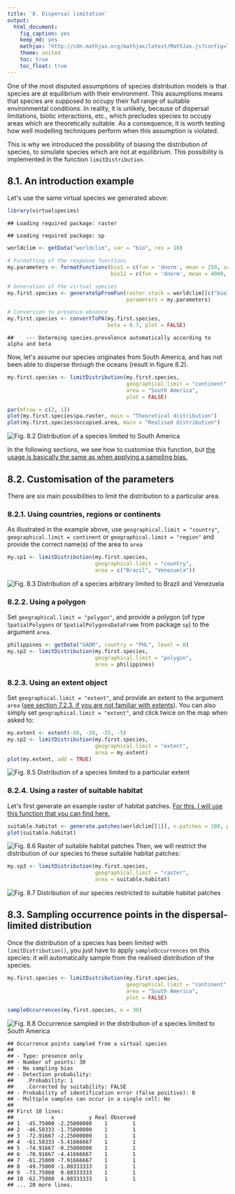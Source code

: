 ```yaml
---
title: '8. Dispersal limitation'
output:
  html_document:
    fig_caption: yes
    keep_md: yes
    mathjax: "http://cdn.mathjax.org/mathjax/latest/MathJax.js?config=TeX-AMS-MML_HTMLorMML"
    theme: united
    toc: true
    toc_float: true
---
```




One of the most disputed assumptions of species distribution models is that species are at equilibrium with their environment. This assumptions means that species are supposed to occupy their full range of suitable environmental conditions. In reality, it is unlikely, because of dispersal limitations, biotic interactions, etc., which precludes species to occupy areas which are theoretically suitable. As a consequence, it is worth testing how well modelling techniques perform when this assumption is violated.

This is why we introduced the possibility of biasing the distribution of species, to simulate species which are not at equilibrium. This possibility is implemented in the function `limitDistribution`.

## 8.1. An introduction example

Let's use the same virtual species we generated above:

```r
library(virtualspecies)
```

```
## Loading required package: raster
```

```
## Loading required package: sp
```

```r
worldclim <- getData("worldclim", var = "bio", res = 10)

# Formatting of the response functions
my.parameters <- formatFunctions(bio1 = c(fun = 'dnorm', mean = 250, sd = 50),
                                 bio12 = c(fun = 'dnorm', mean = 4000, sd = 2000))

# Generation of the virtual species
my.first.species <- generateSpFromFun(raster.stack = worldclim[[c("bio1", "bio12")]],
                                      parameters = my.parameters)

# Conversion to presence-absence
my.first.species <- convertToPA(my.first.species,
                                beta = 0.7, plot = FALSE)
```

```
##    --- Determing species.prevalence automatically according to alpha and beta
```



Now, let's assume our species originates from South America, and has not been able to disperse through the oceans (result in figure 8.2).


```r
my.first.species <- limitDistribution(my.first.species, 
                                      geographical.limit = "continent",
                                      area = "South America",
                                      plot = FALSE)

par(mfrow = c(2, 1))
plot(my.first.species$pa.raster, main = "Theoretical distribution")
plot(my.first.species$occupied.area, main = "Realised distribution")
```

![Fig. 8.2 Distribution of a species limited to South America](08-dispersallimitation_files/figure-html/dist2-1.png)

In the following sections, we see how to customise this function, but [the usage is basically the same as when applying a sampling bias.](07-sampleoccurrences.html#uneven-sampling-intensity)  
  


## 8.2. Customisation of the parameters

There are six main possibilities to limit the distribution to a particular area.

### 8.2.1. Using countries, regions or continents

As illustrated in the example above, use `geographical.limit = "country"`, `geographical.limit = continent` or `geographical.limit = "region"` and provide the correct name(s) of the area to `area`


```r
my.sp1 <- limitDistribution(my.first.species, 
                            geographical.limit = "country",
                            area = c("Brazil", "Venezuela"))
```

![Fig. 8.3 Distribution of a species arbitrary limited to Brazil and Venezuela](08-dispersallimitation_files/figure-html/dist3-1.png)


### 8.2.2. Using a polygon

Set `geographical.limit = "polygon"`, and provide a polygon (of type `SpatialPolygons` or `SpatialPolygonsDataFrame` from package `sp`) to the argument `area`.


```r
philippines <- getData("GADM", country = "PHL", level = 0)
my.sp2 <- limitDistribution(my.first.species, 
                            geographical.limit = "polygon",
                            area = philippines)
```

### 8.2.3. Using an extent object  
Set `geographical.limit = "extent"`, and provide an extent to the argument `area` ([see section 7.2.3. if you are not familiar with extents](07-sampleoccurrences.html#providing-an-extent-object)). You can also simply set `geographical.limit = "extent"`, and click twice on the map when asked to:


```r
my.extent <- extent(-80, -20, -35, -5)
my.sp2 <- limitDistribution(my.first.species, 
                            geographical.limit = "extent",
                            area = my.extent)
plot(my.extent, add = TRUE)
```

![Fig. 8.5 Distribution of a species limited to a particular extent](08-dispersallimitation_files/figure-html/dist5-1.png)

### 8.2.4. Using a raster of suitable habitat
Let's first generate an example raster of habitat patches. [For this, I will use this function
that you can find here.](https://github.com/Farewe/CooccurrenceIssue/blob/master/scripts/functions/patch_generation.R)



```r
suitable.habitat <- generate.patches(worldclim[[1]], n.patches = 100, patch.size = 300)
plot(suitable.habitat)
```

![Fig. 8.6 Raster of suitable habitat patches](08-dispersallimitation_files/figure-html/dist5c-1.png)
Then, we will restrict the distribution of our species to these suitable habitat patches:


```r
my.sp3 <- limitDistribution(my.first.species, 
                            geographical.limit = "raster",
                            area = suitable.habitat)
```

![Fig. 8.7 Distribution of our species restricted to suitable habitat patches](08-dispersallimitation_files/figure-html/dist5d-1.png)

                            
## 8.3. Sampling occurrence points in the dispersal-limited distribution

Once the distribution of a species has been limited with `limitDistribution()`, you just have to apply `sampleOccurrences` on this species: it will automatically sample from the realised distribution of the species.


```r
my.first.species <- limitDistribution(my.first.species, 
                                      geographical.limit = "continent",
                                      area = "South America",
                                      plot = FALSE)

sampleOccurrences(my.first.species, n = 30)
```

![Fig. 8.8 Occurrence sampled in the distribution of a species limited to South America](08-dispersallimitation_files/figure-html/dist6-1.png)

```
## Occurrence points sampled from a virtual species
## 
## - Type: presence only
## - Number of points: 30
## - No sampling bias
## - Detection probability: 
##    .Probability: 1
##    .Corrected by suitability: FALSE
## - Probability of identification error (false positive): 0
## - Multiple samples can occur in a single cell: No
## 
## First 10 lines: 
##            x           y Real Observed
## 1  -45.75000 -2.25000000    1        1
## 2  -46.58333 -1.75000000    1        1
## 3  -72.91667 -2.25000000    1        1
## 4  -61.58333 -5.41666667    1        1
## 5  -74.91667 -0.25000000    1        1
## 6  -70.91667 -4.41666667    1        1
## 7  -61.25000 -7.91666667    1        1
## 8  -49.75000 -1.08333333    1        1
## 9  -73.75000  0.08333333    1        1
## 10 -62.75000  4.08333333    1        1
## ... 20 more lines.
```
